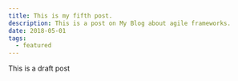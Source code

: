 ```yaml
---
title: This is my fifth post.
description: This is a post on My Blog about agile frameworks.
date: 2018-05-01
tags: 
  - featured
---
```

This is a draft post
